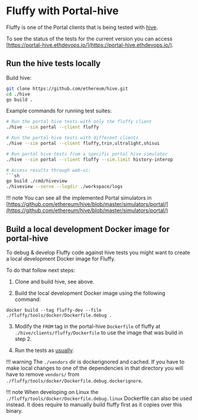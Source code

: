 # Fluffy with Portal-hive

Fluffy is one of the Portal clients that is being tested with [hive](https://github.com/ethereum/hive).

To see the status of the tests for the current version you can access [https://portal-hive.ethdevops.io/](https://portal-hive.ethdevops.io/).

## Run the hive tests locally

Build hive:

```sh
git clone https://github.com/ethereum/hive.git
cd ./hive
go build .
```

Example commands for running test suites:

```sh
# Run the portal hive tests with only the fluffy client
./hive --sim portal --client fluffy

# Run the portal hive tests with different clients
./hive --sim portal --client fluffy,trin,ultralight,shisui

# Run portal hive tests from a specific portal hive simulator
./hive --sim portal --client fluffy --sim.limit history-interop

# Access results through web-ui:
```sh
go build ./cmd/hiveview
./hiveview --serve --logdir ./workspace/logs
```

!!! note
    You can see all the implemented Portal simulators in [https://github.com/ethereum/hive/blob/master/simulators/portal/](https://github.com/ethereum/hive/blob/master/simulators/portal/)

## Build a local development Docker image for portal-hive

To debug & develop Fluffy code against hive tests you might want to
create a local development Docker image for Fluffy.

To do that follow next steps:

1) Clone and build hive, see above.

2) Build the local development Docker image using the following command:
```
docker build --tag fluffy-dev --file ./fluffy/tools/docker/Dockerfile.debug .
```

3) Modify the `FROM` tag in the portal-hive `Dockerfile` of fluffy at
`./hive/clients/fluffy/Dockerfile` to use the image that was build in step 2.

4) Run the tests as [usually](fluffy-with-portal-hive.md/#run-the-hive-tests-locally).

!!! warning
    The `./vendors` dir is dockerignored and cached. If you have to make local
    changes to one of the dependencies in that directory you will have to remove
    `vendors/` from `./fluffy/tools/docker/Dockerfile.debug.dockerignore`.

!!! note
    When developing on Linux the `./fluffy/tools/docker/Dockerfile.debug.linux` Dockerfile can also be used instead. It does require to manually build fluffy first as it copies over this binary.
